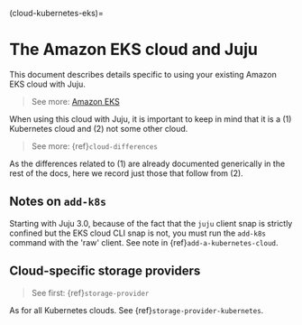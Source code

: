(cloud-kubernetes-eks)=
# The Amazon EKS cloud and Juju


This document describes details specific to using your existing Amazon EKS cloud with Juju.

> See more: [Amazon EKS](https://docs.aws.amazon.com/eks/index.html)


When using this cloud with Juju, it is important to keep in mind that it is a (1) Kubernetes cloud and (2) not some other cloud.

> See more: {ref}`cloud-differences`

As the differences related to (1) are already documented generically in the rest of the docs, here we record just those that follow from (2).

## Notes on `add-k8s`

Starting with Juju 3.0, because of the  fact that the `juju` client snap is strictly confined but the EKS cloud CLI snap is not, you must run the `add-k8s` command with the 'raw' client. See note in {ref}`add-a-kubernetes-cloud`.

## Cloud-specific storage providers

> See first: {ref}`storage-provider`

As for all Kubernetes clouds. See {ref}`storage-provider-kubernetes`.